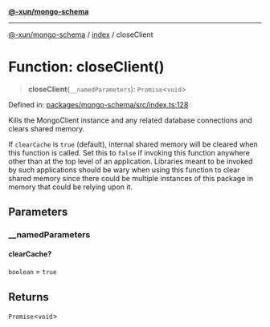 [**@-xun/mongo-schema**](../../README.md)

***

[@-xun/mongo-schema](../../README.md) / [index](../README.md) / closeClient

# Function: closeClient()

> **closeClient**(`__namedParameters`): `Promise`\<`void`\>

Defined in: [packages/mongo-schema/src/index.ts:128](https://github.com/Xunnamius/mongo-utils/blob/6c3652e366db08824823159badff6f09e1290d0c/packages/mongo-schema/src/index.ts#L128)

Kills the MongoClient instance and any related database connections and
clears shared memory.

If `clearCache` is `true` (default), internal shared memory will be cleared
when this function is called. Set this to `false` if invoking this function
anywhere other than at the top level of an application. Libraries meant to be
invoked by such applications should be wary when using this function to clear
shared memory since there could be multiple instances of this package in
memory that could be relying upon it.

## Parameters

### \_\_namedParameters

#### clearCache?

`boolean` = `true`

## Returns

`Promise`\<`void`\>
